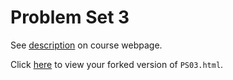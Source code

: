 # Problem Set 3

See [description](https://saraculhane.github.io/STAT495/#problem_set_3) on course webpage.

Click [here](http://htmlpreview.github.io/?https://github.com/saraculhane/PS03/blob/master/PS03.html) to view your forked version of `PS03.html`.